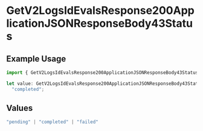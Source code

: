 # GetV2LogsIdEvalsResponse200ApplicationJSONResponseBody43Status

## Example Usage

```typescript
import { GetV2LogsIdEvalsResponse200ApplicationJSONResponseBody43Status } from "orq-poc-typescript-multi-env-version/models/operations";

let value: GetV2LogsIdEvalsResponse200ApplicationJSONResponseBody43Status =
  "completed";
```

## Values

```typescript
"pending" | "completed" | "failed"
```